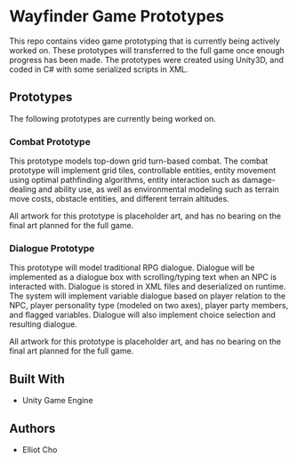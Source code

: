 # Wayfinder Game Prototypes

This repo contains video game prototyping that is currently being actively worked on. These prototypes will transferred to the full game once enough progress has been made. The prototypes were created using Unity3D, and coded in C# with some serialized scripts in XML.

## Prototypes

The following prototypes are currently being worked on.

### Combat Prototype

This prototype models top-down grid turn-based combat. The combat prototype will implement grid tiles, controllable entities, entity movement using optimal pathfinding algorithms, entity interaction such as damage-dealing and ability use, as well as environmental modeling such as terrain move costs, obstacle entities, and different terrain altitudes.

All artwork for this prototype is placeholder art, and has no bearing on the final art planned for the full game.

### Dialogue Prototype

This prototype will model traditional RPG dialogue. Dialogue will be implemented as a dialogue box with scrolling/typing text when an NPC is interacted with. Dialogue is stored in XML files and deserialized on runtime. The system will implement variable dialogue based on player relation to the NPC, player personality type (modeled on two axes), player party members, and flagged variables. Dialogue will also implement choice selection and resulting dialogue.

All artwork for this prototype is placeholder art, and has no bearing on the final art planned for the full game.

## Built With

* Unity Game Engine

## Authors

* Elliot Cho
